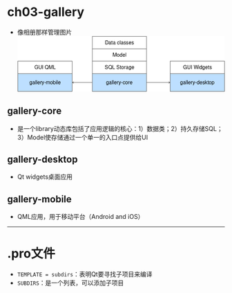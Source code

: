 # ch03-gallery
- 像相册那样管理图片
![](res/1.png)
## gallery-core
- 是一个library动态库包括了应用逻辑的核心：1）数据类；2）持久存储SQL；3）Model使存储通过一个单一的入口点提供给UI
## gallery-desktop
- Qt widgets桌面应用
## gallery-mobile
- QML应用，用于移动平台（Android and iOS）
---
# .pro文件
- `TEMPLATE = subdirs`：表明Qt要寻找子项目来编译
- `SUBDIRS`：是一个列表，可以添加子项目